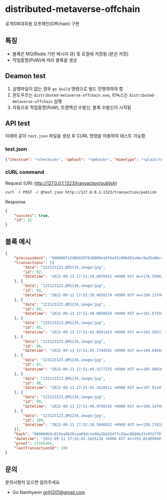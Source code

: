 # distributed-metaverse-offchain
공개SW대회용 오프체인(Offchain) 구현

## 특징
* 블록은 MQ(Redis 기반 메시지 큐) 및 로컬에 저장됨 (분산 저장)
* 작업증명(PoW)에 따라 블록을 생성

## Deamon test

1. 실행파일이 없는 경우 `go build` 명령으로 빌드 진행하여야 함
2. 윈도우즈는 `distributed-metaverse-offchain.exe`, 리눅스는 `distributed-metaverse-offchain` 실행
3. 자동으로 작업증명(PoW), 트랜젝션 수발신, 블록 수발신이 시작됨

## API test

아래와 같이 `test.json` 파일을 생성 후 CURL 명령을 이용하여 테스트 가능함.

### test.json

```json
{"checksum": "<checksum>", "qmhash": "<qmhash>", "mimetype": "<plain/text>"}
```

### cURL command

Request (URI: http://127.0.0.1:1323/transaction/publish)
```bash
curl -X POST -d @test.json http://127.0.0.1:1323/transaction/publish
```

Response
```json
{
    "success": true,
    "id": 32
}
```

## 블록 예시

```json
{
    "previousHash": "0000007e2d969207638009a10f6e92c08b081a9ec9ad5a8bccc9471fc0e96fa3",
    "transactions": [{
        "data": "123123123,QM1234,image/jpg",
        "id": 92,
        "datetime": "2022-09-11 17:51:24.8870431 +0900 KST m=+176.558629101"
    }, {
        "data": "123123123,QM1234,image/jpg",
        "id": 93,
        "datetime": "2022-09-11 17:51:38.4658174 +0900 KST m=+190.137403401"
    }, {
        "data": "123123123,QM1234,image/jpg",
        "id": 94,
        "datetime": "2022-09-11 17:51:40.0039828 +0900 KST m=+191.675568801"
    }, {
        "data": "123123123,QM1234,image/jpg",
        "id": 95,
        "datetime": "2022-09-11 17:51:41.8941423 +0900 KST m=+193.565728301"
    }, {
        "data": "123123123,QM1234,image/jpg",
        "id": 96,
        "datetime": "2022-09-11 17:51:43.1744591 +0900 KST m=+194.846045101"
    }, {
        "data": "123123123,QM1234,image/jpg",
        "id": 97,
        "datetime": "2022-09-11 17:51:44.3177225 +0900 KST m=+195.989308501"
    }, {
        "data": "123123123,QM1234,image/jpg",
        "id": 98,
        "datetime": "2022-09-11 17:51:45.3428911 +0900 KST m=+197.014477101"
    }, {
        "data": "123123123,QM1234,image/jpg",
        "id": 99,
        "datetime": "2022-09-11 17:51:46.4758142 +0900 KST m=+198.147400201"
    }, {
        "data": "123123123,QM1234,image/jpg",
        "id": 100,
        "datetime": "2022-09-11 17:52:18.5046022 +0900 KST m=+230.176188201"
    }],
    "hash": "000000b5c013ea9b28cea69dc1e08a2bb554ffc26ac0660e31e932f707ba0b63",
    "datetime": "2022-09-11 17:52:41.3425134 +0900 KST m=+253.014099401",
    "proof": 13595465,
    "lastTransactionId": 100
}
```

## 문의
문의사항이 있으면 알려주세요

* Go Namhyeon <gnh1201@gmail.com>
